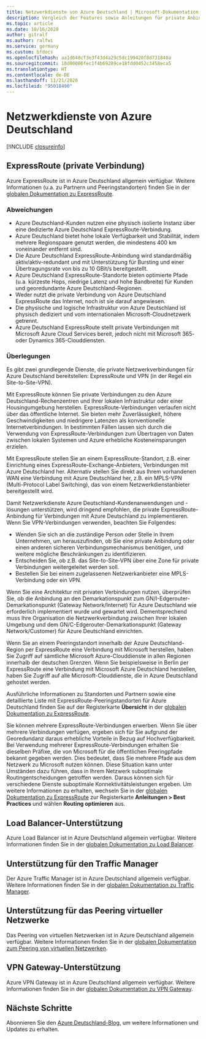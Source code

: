 ```yaml
---
title: Netzwerkdienste von Azure Deutschland | Microsoft-Dokumentation
description: Vergleich der Features sowie Anleitungen für private Anbindung mit Azure Deutschland
ms.topic: article
ms.date: 10/16/2020
author: gitralf
ms.author: ralfwi
ms.service: germany
ms.custom: bfdocs
ms.openlocfilehash: aa1d648cf3e3f43d4a29c5dc199420f8d731848a
ms.sourcegitcommit: 10d00006fec1f4b69289ce18fdd0452c3458eca5
ms.translationtype: HT
ms.contentlocale: de-DE
ms.lasthandoff: 11/21/2020
ms.locfileid: "95018490"
---
```

# <a name="azure-germany-networking-services"></a>Netzwerkdienste von Azure Deutschland

[!INCLUDE [closureinfo](../../includes/germany-closure-info.md)]

## <a name="expressroute-private-connectivity"></a>ExpressRoute (private Verbindung)
Azure ExpressRoute ist in Azure Deutschland allgemein verfügbar. Weitere Informationen (u.a. zu Partnern und Peeringstandorten) finden Sie in der [globalen Dokumentation zu ExpressRoute](../expressroute/index.yml).

### <a name="variations"></a>Abweichungen

* Azure Deutschland-Kunden nutzen eine physisch isolierte Instanz über eine dedizierte Azure Deutschland ExpressRoute-Verbindung.
* Azure Deutschland bietet hohe lokale Verfügbarkeit und Stabilität, indem mehrere Regionspaare genutzt werden, die mindestens 400 km voneinander entfernt sind. 
* Die Azure Deutschland ExpressRoute-Anbindung wird standardmäßig aktiv/aktiv-redundant und mit Unterstützung für Bursting und einer Übertragungsrate von bis zu 10 GBit/s bereitgestellt.
* Azure Deutschland ExpressRoute-Standorte bieten optimierte Pfade (u.a. kürzeste Hops, niedrige Latenz und hohe Bandbreite) für Kunden und georedundante Azure Deutschland-Regionen.
* Weder nutzt die private Verbindung von Azure Deutschland ExpressRoute das Internet, noch ist sie darauf angewiesen.
* Die physische und logische Infrastruktur von Azure Deutschland ist physisch dediziert und vom internationalen Microsoft-Cloudnetzwerk getrennt.
* Azure Deutschland ExpressRoute stellt private Verbindungen mit Microsoft Azure Cloud Services bereit, jedoch nicht mit Microsoft 365- oder Dynamics 365-Clouddiensten.

### <a name="considerations"></a>Überlegungen
Es gibt zwei grundlegende Dienste, die private Netzwerkverbindungen für Azure Deutschland bereitstellen: ExpressRoute und VPN (in der Regel ein Site-to-Site-VPN).

Mit ExpressRoute können Sie private Verbindungen zu den Azure Deutschland-Rechenzentren und Ihrer lokalen Infrastruktur oder einer Housingumgebung herstellen. ExpressRoute-Verbindungen verlaufen nicht über das öffentliche Internet. Sie bieten mehr Zuverlässigkeit, höhere Geschwindigkeiten und niedrigere Latenzen als konventionelle Internetverbindungen. In bestimmten Fällen lassen sich durch die Verwendung von ExpressRoute-Verbindungen zum Übertragen von Daten zwischen lokalen Systemen und Azure erhebliche Kosteneinsparungen erzielen.   

Mit ExpressRoute stellen Sie an einem ExpressRoute-Standort, z.B. einer Einrichtung eines ExpressRoute-Exchange-Anbieters, Verbindungen mit Azure Deutschland her. Alternativ stellen Sie direkt aus Ihrem vorhandenen WAN eine Verbindung mit Azure Deutschland her, z.B. ein MPLS-VPN (Multi-Protocol Label Switching), das von einem Netzwerkdienstanbieter bereitgestellt wird.

Damit Netzwerkdienste Azure Deutschland-Kundenanwendungen und -lösungen unterstützen, wird dringend empfohlen, die private ExpressRoute-Anbindung für Verbindungen mit Azure Deutschland zu implementieren. Wenn Sie VPN-Verbindungen verwenden, beachten Sie Folgendes:

* Wenden Sie sich an die zuständige Person oder Stelle in Ihrem Unternehmen, um herauszufinden, ob Sie eine private Anbindung oder einen anderen sicheren Verbindungsmechanismus benötigen, und weitere mögliche Beschränkungen zu identifizieren.
* Entscheiden Sie, ob z.B. das Site-to-Site-VPN über eine Zone für private Verbindungen weitergeleitet werden soll.
* Bestellen Sie bei einem zugelassenen Netzwerkanbieter eine MPLS-Verbindung oder ein VPN.

Wenn Sie eine Architektur mit privaten Verbindungen nutzen, überprüfen Sie, ob die Anbindung an den Demarkationspunkt zum GN/I-Edgerouter-Demarkationspunkt (Gateway Network/Internet) für Azure Deutschland wie erforderlich implementiert wurde und gewartet wird. Dementsprechend muss Ihre Organisation die Netzwerkverbindung zwischen Ihrer lokalen Umgebung und dem GN/C-Edgerouter-Demarkationspunkt (Gateway Network/Customer) für Azure Deutschland einrichten.

Wenn Sie an einem Peeringstandort innerhalb der Azure Deutschland-Region per ExpressRoute eine Verbindung mit Microsoft herstellen, haben Sie Zugriff auf sämtliche Microsoft Azure-Clouddienste in allen Regionen innerhalb der deutschen Grenzen. Wenn Sie beispielsweise in Berlin per ExpressRoute eine Verbindung mit Microsoft Azure Deutschland herstellen, haben Sie Zugriff auf alle Microsoft-Clouddienste, die in Azure Deutschland gehostet werden.

Ausführliche Informationen zu Standorten und Partnern sowie eine detaillierte Liste mit ExpressRoute-Peeringstandorten für Azure Deutschland finden Sie auf der Registerkarte **Übersicht** in der [globalen Dokumentation zu ExpressRoute](../expressroute/index.yml).

Sie können mehrere ExpressRoute-Verbindungen erwerben. Wenn Sie über mehrere Verbindungen verfügen, ergeben sich für Sie aufgrund der Georedundanz daraus erhebliche Vorteile in Bezug auf Hochverfügbarkeit. Bei Verwendung mehrerer ExpressRoute-Verbindungen erhalten Sie dieselben Präfixe, die von Microsoft für die öffentlichen Peeringpfade bekannt gegeben werden. Dies bedeutet, dass Sie mehrere Pfade aus dem Netzwerk zu Microsoft nutzen können. Diese Situation kann unter Umständen dazu führen, dass in Ihrem Netzwerk suboptimale Routingentscheidungen getroffen werden. Daraus können sich für verschiedene Dienste suboptimale Konnektivitätsleistungen ergeben. Um weitere Informationen zu erhalten, wechseln Sie in der [globalen Dokumentation zu ExpressRoute](../expressroute/index.yml) zur Registerkarte **Anleitungen > Best Practices** und wählen **Routing optimieren** aus.

## <a name="support-for-load-balancer"></a>Load Balancer-Unterstützung
Azure Load Balancer ist in Azure Deutschland allgemein verfügbar. Weitere Informationen finden Sie in der [globalen Dokumentation zu Load Balancer](../load-balancer/load-balancer-overview.md). 

## <a name="support-for-traffic-manager"></a>Unterstützung für den Traffic Manager
Der Azure Traffic Manager ist in Azure Deutschland allgemein verfügbar. Weitere Informationen finden Sie in der [globalen Dokumentation zu Traffic Manager](../traffic-manager/traffic-manager-overview.md). 

## <a name="support-for-virtual-network-peering"></a>Unterstützung für das Peering virtueller Netzwerke 
Das Peering von virtuellen Netzwerken ist in Azure Deutschland allgemein verfügbar. Weitere Informationen finden Sie in der [globalen Dokumentation zum Peering von virtuellen Netzwerken](../virtual-network/virtual-network-peering-overview.md). 

## <a name="support-for-vpn-gateway"></a>VPN Gateway-Unterstützung 
Azure VPN Gateway ist in Azure Deutschland allgemein verfügbar. Weitere Informationen finden Sie in der [globalen Dokumentation zu VPN Gateway](../vpn-gateway/vpn-gateway-about-vpngateways.md). 

## <a name="next-steps"></a>Nächste Schritte
Abonnieren Sie den [Azure Deutschland-Blog](/archive/blogs/azuregermany/), um weitere Informationen und Updates zu erhalten.